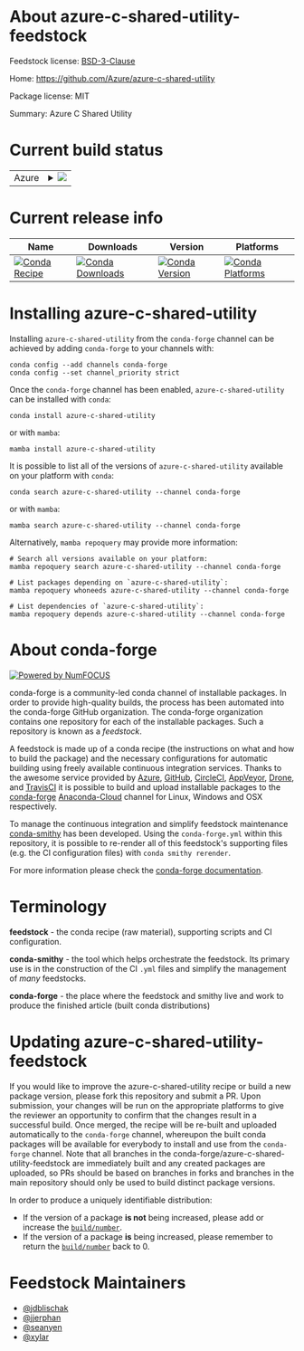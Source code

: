 About azure-c-shared-utility-feedstock
======================================

Feedstock license: [BSD-3-Clause](https://github.com/conda-forge/azure-c-shared-utility-feedstock/blob/main/LICENSE.txt)

Home: https://github.com/Azure/azure-c-shared-utility

Package license: MIT

Summary: Azure C Shared Utility


Current build status
====================


<table>
    
  <tr>
    <td>Azure</td>
    <td>
      <details>
        <summary>
          <a href="https://dev.azure.com/conda-forge/feedstock-builds/_build/latest?definitionId=9381&branchName=main">
            <img src="https://dev.azure.com/conda-forge/feedstock-builds/_apis/build/status/azure-c-shared-utility-feedstock?branchName=main">
          </a>
        </summary>
        <table>
          <thead><tr><th>Variant</th><th>Status</th></tr></thead>
          <tbody><tr>
              <td>linux_64</td>
              <td>
                <a href="https://dev.azure.com/conda-forge/feedstock-builds/_build/latest?definitionId=9381&branchName=main">
                  <img src="https://dev.azure.com/conda-forge/feedstock-builds/_apis/build/status/azure-c-shared-utility-feedstock?branchName=main&jobName=linux&configuration=linux%20linux_64_" alt="variant">
                </a>
              </td>
            </tr><tr>
              <td>osx_64</td>
              <td>
                <a href="https://dev.azure.com/conda-forge/feedstock-builds/_build/latest?definitionId=9381&branchName=main">
                  <img src="https://dev.azure.com/conda-forge/feedstock-builds/_apis/build/status/azure-c-shared-utility-feedstock?branchName=main&jobName=osx&configuration=osx%20osx_64_" alt="variant">
                </a>
              </td>
            </tr><tr>
              <td>win_64</td>
              <td>
                <a href="https://dev.azure.com/conda-forge/feedstock-builds/_build/latest?definitionId=9381&branchName=main">
                  <img src="https://dev.azure.com/conda-forge/feedstock-builds/_apis/build/status/azure-c-shared-utility-feedstock?branchName=main&jobName=win&configuration=win%20win_64_" alt="variant">
                </a>
              </td>
            </tr>
          </tbody>
        </table>
      </details>
    </td>
  </tr>
</table>

Current release info
====================

| Name | Downloads | Version | Platforms |
| --- | --- | --- | --- |
| [![Conda Recipe](https://img.shields.io/badge/recipe-azure--c--shared--utility-green.svg)](https://anaconda.org/conda-forge/azure-c-shared-utility) | [![Conda Downloads](https://img.shields.io/conda/dn/conda-forge/azure-c-shared-utility.svg)](https://anaconda.org/conda-forge/azure-c-shared-utility) | [![Conda Version](https://img.shields.io/conda/vn/conda-forge/azure-c-shared-utility.svg)](https://anaconda.org/conda-forge/azure-c-shared-utility) | [![Conda Platforms](https://img.shields.io/conda/pn/conda-forge/azure-c-shared-utility.svg)](https://anaconda.org/conda-forge/azure-c-shared-utility) |

Installing azure-c-shared-utility
=================================

Installing `azure-c-shared-utility` from the `conda-forge` channel can be achieved by adding `conda-forge` to your channels with:

```
conda config --add channels conda-forge
conda config --set channel_priority strict
```

Once the `conda-forge` channel has been enabled, `azure-c-shared-utility` can be installed with `conda`:

```
conda install azure-c-shared-utility
```

or with `mamba`:

```
mamba install azure-c-shared-utility
```

It is possible to list all of the versions of `azure-c-shared-utility` available on your platform with `conda`:

```
conda search azure-c-shared-utility --channel conda-forge
```

or with `mamba`:

```
mamba search azure-c-shared-utility --channel conda-forge
```

Alternatively, `mamba repoquery` may provide more information:

```
# Search all versions available on your platform:
mamba repoquery search azure-c-shared-utility --channel conda-forge

# List packages depending on `azure-c-shared-utility`:
mamba repoquery whoneeds azure-c-shared-utility --channel conda-forge

# List dependencies of `azure-c-shared-utility`:
mamba repoquery depends azure-c-shared-utility --channel conda-forge
```


About conda-forge
=================

[![Powered by
NumFOCUS](https://img.shields.io/badge/powered%20by-NumFOCUS-orange.svg?style=flat&colorA=E1523D&colorB=007D8A)](https://numfocus.org)

conda-forge is a community-led conda channel of installable packages.
In order to provide high-quality builds, the process has been automated into the
conda-forge GitHub organization. The conda-forge organization contains one repository
for each of the installable packages. Such a repository is known as a *feedstock*.

A feedstock is made up of a conda recipe (the instructions on what and how to build
the package) and the necessary configurations for automatic building using freely
available continuous integration services. Thanks to the awesome service provided by
[Azure](https://azure.microsoft.com/en-us/services/devops/), [GitHub](https://github.com/),
[CircleCI](https://circleci.com/), [AppVeyor](https://www.appveyor.com/),
[Drone](https://cloud.drone.io/welcome), and [TravisCI](https://travis-ci.com/)
it is possible to build and upload installable packages to the
[conda-forge](https://anaconda.org/conda-forge) [Anaconda-Cloud](https://anaconda.org/)
channel for Linux, Windows and OSX respectively.

To manage the continuous integration and simplify feedstock maintenance
[conda-smithy](https://github.com/conda-forge/conda-smithy) has been developed.
Using the ``conda-forge.yml`` within this repository, it is possible to re-render all of
this feedstock's supporting files (e.g. the CI configuration files) with ``conda smithy rerender``.

For more information please check the [conda-forge documentation](https://conda-forge.org/docs/).

Terminology
===========

**feedstock** - the conda recipe (raw material), supporting scripts and CI configuration.

**conda-smithy** - the tool which helps orchestrate the feedstock.
                   Its primary use is in the construction of the CI ``.yml`` files
                   and simplify the management of *many* feedstocks.

**conda-forge** - the place where the feedstock and smithy live and work to
                  produce the finished article (built conda distributions)


Updating azure-c-shared-utility-feedstock
=========================================

If you would like to improve the azure-c-shared-utility recipe or build a new
package version, please fork this repository and submit a PR. Upon submission,
your changes will be run on the appropriate platforms to give the reviewer an
opportunity to confirm that the changes result in a successful build. Once
merged, the recipe will be re-built and uploaded automatically to the
`conda-forge` channel, whereupon the built conda packages will be available for
everybody to install and use from the `conda-forge` channel.
Note that all branches in the conda-forge/azure-c-shared-utility-feedstock are
immediately built and any created packages are uploaded, so PRs should be based
on branches in forks and branches in the main repository should only be used to
build distinct package versions.

In order to produce a uniquely identifiable distribution:
 * If the version of a package **is not** being increased, please add or increase
   the [``build/number``](https://docs.conda.io/projects/conda-build/en/latest/resources/define-metadata.html#build-number-and-string).
 * If the version of a package **is** being increased, please remember to return
   the [``build/number``](https://docs.conda.io/projects/conda-build/en/latest/resources/define-metadata.html#build-number-and-string)
   back to 0.

Feedstock Maintainers
=====================

* [@jdblischak](https://github.com/jdblischak/)
* [@jjerphan](https://github.com/jjerphan/)
* [@seanyen](https://github.com/seanyen/)
* [@xylar](https://github.com/xylar/)

